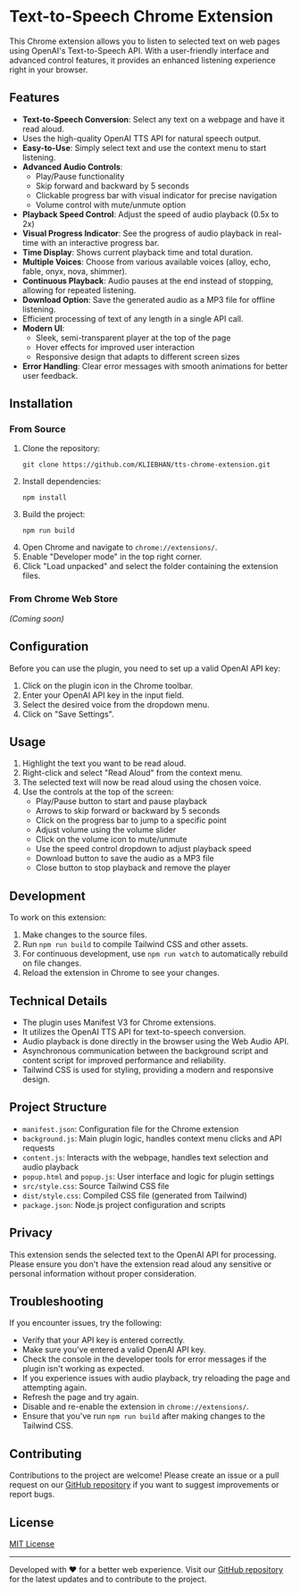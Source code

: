 # Text-to-Speech Chrome Extension

This Chrome extension allows you to listen to selected text on web pages using OpenAI's Text-to-Speech API. With a user-friendly interface and advanced control features, it provides an enhanced listening experience right in your browser.

## Features

- **Text-to-Speech Conversion**: Select any text on a webpage and have it read aloud.
- Uses the high-quality OpenAI TTS API for natural speech output.
- **Easy-to-Use**: Simply select text and use the context menu to start listening.
- **Advanced Audio Controls**: 
  - Play/Pause functionality
  - Skip forward and backward by 5 seconds
  - Clickable progress bar with visual indicator for precise navigation
  - Volume control with mute/unmute option
- **Playback Speed Control**: Adjust the speed of audio playback (0.5x to 2x)
- **Visual Progress Indicator**: See the progress of audio playback in real-time with an interactive progress bar.
- **Time Display**: Shows current playback time and total duration.
- **Multiple Voices**: Choose from various available voices (alloy, echo, fable, onyx, nova, shimmer).
- **Continuous Playback**: Audio pauses at the end instead of stopping, allowing for repeated listening.
- **Download Option**: Save the generated audio as a MP3 file for offline listening.
- Efficient processing of text of any length in a single API call.
- **Modern UI**: 
  - Sleek, semi-transparent player at the top of the page
  - Hover effects for improved user interaction
  - Responsive design that adapts to different screen sizes
- **Error Handling**: Clear error messages with smooth animations for better user feedback.

## Installation

### From Source
1. Clone the repository:
   ```
   git clone https://github.com/KLIEBHAN/tts-chrome-extension.git
   ```
2. Install dependencies:
   ```
   npm install
   ```
3. Build the project:
   ```
   npm run build
   ```
4. Open Chrome and navigate to `chrome://extensions/`.
5. Enable "Developer mode" in the top right corner.
6. Click "Load unpacked" and select the folder containing the extension files.

### From Chrome Web Store
*(Coming soon)*

## Configuration

Before you can use the plugin, you need to set up a valid OpenAI API key:

1. Click on the plugin icon in the Chrome toolbar.
2. Enter your OpenAI API key in the input field.
3. Select the desired voice from the dropdown menu.
4. Click on "Save Settings".

## Usage

1. Highlight the text you want to be read aloud.
2. Right-click and select "Read Aloud" from the context menu.
3. The selected text will now be read aloud using the chosen voice.
4. Use the controls at the top of the screen:
   - Play/Pause button to start and pause playback
   - Arrows to skip forward or backward by 5 seconds
   - Click on the progress bar to jump to a specific point
   - Adjust volume using the volume slider
   - Click on the volume icon to mute/unmute
   - Use the speed control dropdown to adjust playback speed
   - Download button to save the audio as a MP3 file
   - Close button to stop playback and remove the player

## Development

To work on this extension:

1. Make changes to the source files.
2. Run `npm run build` to compile Tailwind CSS and other assets.
3. For continuous development, use `npm run watch` to automatically rebuild on file changes.
4. Reload the extension in Chrome to see your changes.

## Technical Details

- The plugin uses Manifest V3 for Chrome extensions.
- It utilizes the OpenAI TTS API for text-to-speech conversion.
- Audio playback is done directly in the browser using the Web Audio API.
- Asynchronous communication between the background script and content script for improved performance and reliability.
- Tailwind CSS is used for styling, providing a modern and responsive design.

## Project Structure

- `manifest.json`: Configuration file for the Chrome extension
- `background.js`: Main plugin logic, handles context menu clicks and API requests
- `content.js`: Interacts with the webpage, handles text selection and audio playback
- `popup.html` and `popup.js`: User interface and logic for plugin settings
- `src/style.css`: Source Tailwind CSS file
- `dist/style.css`: Compiled CSS file (generated from Tailwind)
- `package.json`: Node.js project configuration and scripts

## Privacy

This extension sends the selected text to the OpenAI API for processing. Please ensure you don't have the extension read aloud any sensitive or personal information without proper consideration.

## Troubleshooting

If you encounter issues, try the following:
- Verify that your API key is entered correctly.
- Make sure you've entered a valid OpenAI API key.
- Check the console in the developer tools for error messages if the plugin isn't working as expected.
- If you experience issues with audio playback, try reloading the page and attempting again.
- Refresh the page and try again.
- Disable and re-enable the extension in `chrome://extensions/`.
- Ensure that you've run `npm run build` after making changes to the Tailwind CSS.

## Contributing

Contributions to the project are welcome! Please create an issue or a pull request on our [GitHub repository](https://github.com/KLIEBHAN/tts-chrome-extension) if you want to suggest improvements or report bugs.

## License

[MIT License](LICENSE)

---

Developed with ❤️ for a better web experience. Visit our [GitHub repository](https://github.com/KLIEBHAN/tts-chrome-extension) for the latest updates and to contribute to the project.
